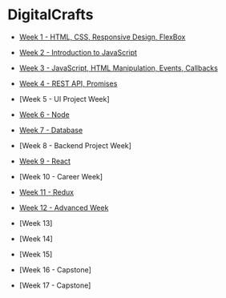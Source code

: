 # DigitalCrafts 

<!-- - [Week 1 - Introduction to Python](/week1/index.md) --> 
<!-- 
- [Week 2 - Python Classes, Files, Unit Tests](week2/index.md)
--> 

- [Week 1 - HTML, CSS, Responsive Design, FlexBox](week3/index.md)
- [Week 2 - Introduction to JavaScript](week2/index.md)
- [Week 3 - JavaScript, HTML Manipulation, Events, Callbacks](week4/index.md)

- [Week 4 - REST API, Promises](week5/index.md) 
- [Week 5 - UI Project Week]
- [Week 6 - Node](week7/index.md)

- [Week 7 - Database](week8/index.md)

- [Week 8 - Backend Project Week]
- [Week 9 - React](week11/index.md)
- [Week 10 - Career Week]
- [Week 11 - Redux](week12/index.md)
- [Week 12 - Advanced Week](week13/index.md)
- [Week 13]
- [Week 14] 
- [Week 15] 
- [Week 16 - Capstone] 
- [Week 17 - Capstone] 

